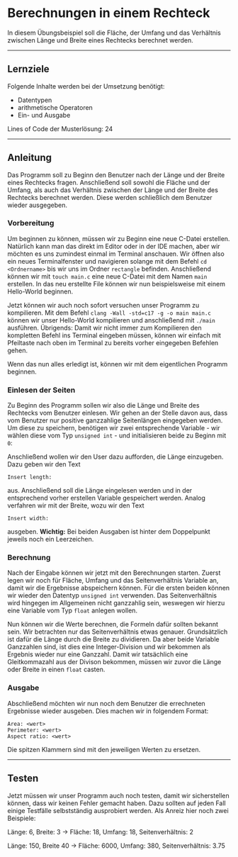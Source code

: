 # Berechnungen in einem Rechteck

In diesem Übungsbeispiel soll die Fläche, der Umfang und das Verhältnis zwischen Länge und Breite eines Rechtecks berechnet werden.

---

## Lernziele

Folgende Inhalte werden bei der Umsetzung benötigt:
  - Datentypen
  - arithmetische Operatoren
  - Ein- und Ausgabe

Lines of Code der Musterlösung: 24

---

## Anleitung

Das Programm soll zu Beginn den Benutzer nach der Länge und der Breite eines Rechtecks fragen. Anschließend soll sowohl die Fläche und der Umfang, als auch das Verhältnis zwischen der Länge und der Breite des Rechtecks berechnet werden. Diese werden schließlich dem Benutzer wieder ausgegeben.

### Vorbereitung

Um beginnen zu können, müssen wir zu Beginn eine neue C-Datei erstellen. Natürlich kann man das direkt im Editor oder in der IDE machen, aber wir möchten es uns zumindest einmal im Terminal anschauen. Wir öffnen also ein neues Terminalfenster und navigieren solange mit dem Befehl `cd <Ordnername>` bis wir uns im Ordner `rectangle` befinden. Anschließend können wir mit `touch main.c` eine neue C-Datei mit dem Namen `main` erstellen. In das neu erstellte File können wir nun beispielsweise mit einem Hello-World beginnen.

Jetzt können wir auch noch sofort versuchen unser Programm zu kompilieren. Mit dem Befehl `clang -Wall -std=c17 -g -o main main.c` können wir unser Hello-World kompilieren und anschließend mit `./main` ausführen. Übrigends: Damit wir nicht immer zum Kompilieren den kompletten Befehl ins Terminal eingeben müssen, können wir einfach mit Pfeiltaste nach oben im Terminal zu bereits vorher eingegeben Befehlen gehen. 

Wenn das nun alles erledigt ist, können wir mit dem eigentlichen Programm beginnen.

### Einlesen der Seiten

Zu Beginn des Programm sollen wir also die Länge und Breite des Rechtecks vom Benutzer einlesen. Wir gehen an der Stelle davon aus, dass vom Benutzer nur positive ganzzahlige Seitenlängen eingegeben werden. Um diese zu speichern, benötigen wir zwei entsprechende Variable - wir wählen diese vom Typ `unsigned int` - und initialisieren beide zu Beginn mit `0`:

Anschließend wollen wir den User dazu aufforden, die Länge einzugeben. Dazu geben wir den Text

```
Insert length: 
```

aus. Anschließend soll die Länge eingelesen werden und in der entsprechend vorher erstellen Variable gespeichert werden. Analog verfahren wir mit der Breite, wozu wir den Text

```
Insert width: 
```

ausgeben. **Wichtig:** Bei beiden Ausgaben ist hinter dem Doppelpunkt jeweils noch ein Leerzeichen.

### Berechnung

Nach der Eingabe können wir jetzt mit den Berechnungen starten. Zuerst legen wir noch für Fläche, Umfang und das Seitenverhältnis Variable an, damit wir die Ergebnisse abspeichern können. Für die ersten beiden können wir wieder den Datentyp `unsigned int` verwenden. Das Seitenverhältnis wird hingegen im Allgemeinen nicht ganzzahlig sein, weswegen wir hierzu eine Variable vom Typ `float` anlegen wollen.

Nun können wir die Werte berechnen, die Formeln dafür sollten bekannt sein. Wir betrachten nur das Seitenverhältnis etwas genauer. Grundsätzlich ist dafür die Länge durch die Breite zu dividieren. Da aber beide Variable Ganzzahlen sind, ist dies eine Integer-Division und wir bekommen als Ergebnis wieder nur eine Ganzzahl. Damit wir tatsächlich eine Gleitkommazahl aus der Divison bekommen, müssen wir zuvor die Länge oder Breite in einen `float` casten.

### Ausgabe

Abschließend möchten wir nun noch dem Benutzer die errechneten Ergebnisse wieder ausgeben. Dies machen wir in folgendem Format:

```
Area: <wert>
Perimeter: <wert>
Aspect ratio: <wert>
```

Die spitzen Klammern sind mit den jeweiligen Werten zu ersetzen.

---

## Testen

Jetzt müssen wir unser Programm auch noch testen, damit wir sicherstellen können, dass wir keinen Fehler gemacht haben. Dazu sollten auf jeden Fall einige Testfälle selbstständig ausprobiert werden. Als Anreiz hier noch zwei Beispiele:

Länge: 6, Breite: 3 -> Fläche: 18, Umfang: 18, Seitenverhältnis: 2

Länge: 150, Breite 40 -> Fläche: 6000, Umfang: 380, Seitenverhältnis: 3.75
